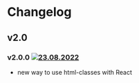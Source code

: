 # Changelog

## v2.0

### v2.0.0 [![23.08.2022](https://img.shields.io/date/1658596829)](https://github.com/d8corp/react-html-classes/tree/v2.0.0)

- new way to use html-classes with React
